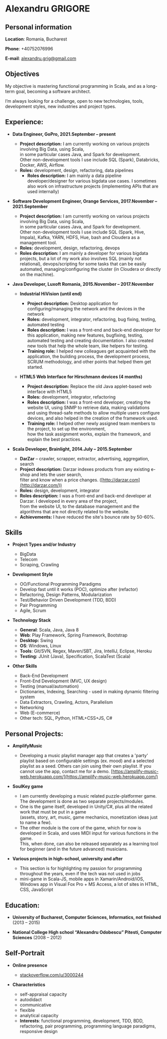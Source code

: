 Alexandru GRIGORE
======

## Personal information

**Location**:  Romania, Bucharest

**Phone**:     +40752076996

**E-mail**:    [alexandru.grig@gmail.com](mailto:alexandru.grig@gmail.com)

## Objectives

My objective is mastering functional programming in Scala, and as a long-term goal, becoming a software architect.

I’m always looking for a challenge, open to new technologies, tools, development styles, new industries and project types. 

## Experience:

- **Data Engineer, GoPro, 2021.September – present**
  - **Project description:** I am currently working on various projects involving Big Data, using Scala,  
    in some particular cases Java, and Spark for development.  
    Other non-development tools I use include SQL (Spark), Databricks, Docker, AWS, Airflow.
  - **Roles:** development, design, refactoring, data pipelines
    - **Roles description:** I am mainly a data pipeline developer/designer for various bigdata use cases. 
    I sometimes also work on infrastructure projects (implementing APIs that are used internally)

- **Software Development Engineer, Orange Services, 2017.November – 2021.September** 
    - **Project description:** I am currently working on various projects involving Big Data, using Scala,  
    in some particular cases Java, and Spark for development.  
    Other non-development tools I use include SQL (Spark, Hive, Impala), Kafka, YARN, HDFS, Hue, bash and Cloudera as a management tool.
    - **Roles:** development, design, refactoring, devops
    - **Roles description:** I am mainly a developer for various bigdata projects, but a lot of my work also involves SQL (mainly not relational),
    devops/scripting for some tasks that can be easily automated, managing/configuring the cluster (in Cloudera or directly on the machine). 

- **Java Developer, Luxoft Romania, 2015.November – 2017.November** 
    - **Industrial HiVision (until end)** 
        - **Project description:** Desktop application for configuring/managing the network and the devices in the network 
        - **Roles:** development, integrator, refactoring, bug fixing, testing, automated testing
        - **Roles description:** I was a front-end and back-end developer for this application, making new features, bugfixing, testing,  
        automated testing and creating documentation. I also created new tools that help the whole team, like helpers for testing.
        - **Training role:** I helped new colleagues get acquainted with the application, the building process, the development process,  
        SCRUM methodology, and other points that helped them get started.

    - **HTML5 Web Interface for Hirschmann devices (4 months)** 
        - **Project description:** Replace the old Java applet-based web interface with HTML5 
        - **Roles:** development, integrator, refactoring 
        - **Roles description:** I was a front-end developer, creating the website UI, using SNMP to retrieve data, making validations  
        and using thread-safe methods to allow multiple users configure devices, and also helped in the creation of the framework used. 
        - **Training role:** I helped other newly assigned team members to the project, to set up the environment,  
        how the task assignment works, explain the framework, and explain the best practices. 

- **Scala Developer, Brainlight, 2014.July – 2015.September** 
    - **DarZar** – crawler, scrapper, extractor, advertising, aggregation, search 
    - **Project description:** Darzar indexes products from any existing e-shop and lets the user search,   
    filter and know when a price changes. ([http://darzar.com](http://darzar.com/)) 
    - **Roles:** design, development, integrator 
    - **Roles description:** I was a front-end and back-end developer at Darzar. I developed in every area of the project,  
    from the website UI, to the database management and the algorithms that are not directly related to the website. 
    - **Achievements:** I have reduced the site's bounce rate by 50-60%. 
    
## Skills

- **Project Types and/or Industry** 
    - BigData
    - Telecom
    - Scraping, Crawling

- **Development Style** 
    - OO/Functional Programming Paradigms 
    - Develop fast until it works (POC), optimize after (refactor)
    - Refactoring, Design Patterns, Modularization
    - Test/Behavior Driven Development (TDD, BDD) 
    - Pair Programming 
    - Agile, Scrum 

- **Technology Stack** 
    - **General**: Scala, Java, Java 8
    - **Web**: Play Framework, Spring Framework, Bootstrap
    - **Desktop:** Swing
    - **OS**: Windows, Linux 
    - **Tools**: Git/SVN, Regex, Maven/SBT, Jira, IntelliJ, Eclipse, Heroku
    - **Testing:** JUnit (Java), Specification, ScalaTest (Scala)

- **Other Skills** 
    - Back-End Development 
    - Front-End Development (MVC, UX design)
    - Testing (manual/automation)
    - Dictionaries, Indexing, Searching - used in making dynamic filtering system
    - Data Extractors, Crawling, Actors, Parallelism
    - Networking 
    - Web (E-commerce)
    - Other tech: SQL, Python, HTML+CSS+JS, C# 

## Personal Projects:

- **AmplifyMusic**
  - Developing a music playlist manager app that creates a 'party' playlist based on configurable settings (ex. mood) 
  and a selected playlist as a seed. Others can join using their own playlist. If you cannot use the app, contact me for a demo.
  [https://amplify-music-web.herokuapp.com/](https://amplify-music-web.herokuapp.com/)

- **SoulKey game**
    - I am currently developing a music related puzzle-platformer game. The development is done as two separate projects/modules.
    - One is the game itself, developed in Unity/C#, plus all the related work that must be put in a game  
    (assets, story, art, music, game mechanics, monetization ideas just to name a few).
    - The other module is the core of the game, which for now is developed in Scala, and uses MIDI input for various functions in the game.  
    This, when done, can also be released separately as a learning tool for beginner (and in the future advanced) musicians.

- **Various projects in high-school, university and after** 
    - This section is for highlighting my passion for programming throughout the years, even if the tech was not used in jobs
    - mini-game in Scala-JS, mobile apps in Xamarin/Android/iOS, Windows app in Visual Fox Pro + MS Access, a lot of sites in HTML, CSS, JavaScript

## Education:

- **University of Bucharest, Computer Sciences, Informatics, not finished** (2013 – 2015) 

- **National College High school “Alexandru Odobescu” Pitesti, Computer Sciences** (2008 – 2012) 

## Self-Portrait

- **Online presence** 
    - [stackoverflow.com/u/3000244](https://stackoverflow.com/users/3000244)

- **Characteristics** 
    - self-appraisal capacity 
    - autodidact 
    - communicative
    - flexible 
    - analytical capacity 
    - **Interests**: functional programming, development, TDD, BDD, refactoring, pair programming, programming language paradigms, responsive design 
